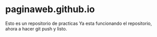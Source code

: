 # paginaweb.github.io
Esto es un repositorio de practicas
Ya esta funcionando el repositorio, ahora a hacer git push y listo.

